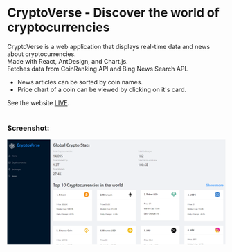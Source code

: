 # CryptoVerse - Discover the world of cryptocurrencies

CryptoVerse is a web application that displays real-time data and news about cryptocurrencies. <br>
Made with React, AntDesign, and Chart.js.<br> 
Fetches data from CoinRanking API and Bing News Search API. <br>
- News articles can be sorted by coin names. <br>
- Price chart of a coin can be viewed by clicking on it's card.

See the website [LIVE](https://cryptoverse22.netlify.app/).
<br><br>

### Screenshot: <br>
![Screenshot](./screenshot.png)


